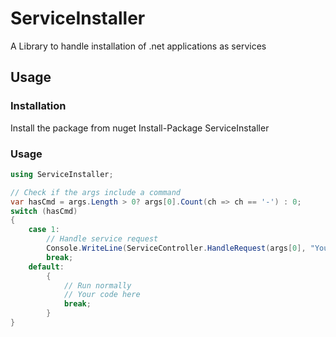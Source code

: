 # ServiceInstaller
A Library to handle installation of .net applications as services

## Usage

### Installation

Install the package from nuget
    Install-Package ServiceInstaller

### Usage

```C#
using ServiceInstaller;

// Check if the args include a command
var hasCmd = args.Length > 0? args[0].Count(ch => ch == '-') : 0;
switch (hasCmd)
{
    case 1:
        // Handle service request
        Console.WriteLine(ServiceController.HandleRequest(args[0], "YourServiceName", "Display Name Of Your Service"));
        break;
    default:
        {
            // Run normally
            // Your code here
            break;
        }
}
```
